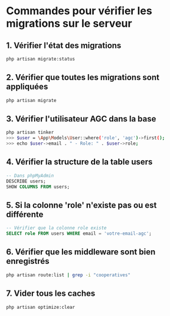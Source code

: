 # Commandes pour vérifier les migrations sur le serveur

## 1. Vérifier l'état des migrations
```bash
php artisan migrate:status
```

## 2. Vérifier que toutes les migrations sont appliquées
```bash
php artisan migrate
```

## 3. Vérifier l'utilisateur AGC dans la base
```bash
php artisan tinker
>>> $user = \App\Models\User::where('role', 'agc')->first();
>>> echo $user->email . " - Role: " . $user->role;
```

## 4. Vérifier la structure de la table users
```sql
-- Dans phpMyAdmin
DESCRIBE users;
SHOW COLUMNS FROM users;
```

## 5. Si la colonne 'role' n'existe pas ou est différente
```sql
-- Vérifier que la colonne role existe
SELECT role FROM users WHERE email = 'votre-email-agc';
```

## 6. Vérifier que les middleware sont bien enregistrés
```bash
php artisan route:list | grep -i "cooperatives"
```

## 7. Vider tous les caches
```bash
php artisan optimize:clear
```

